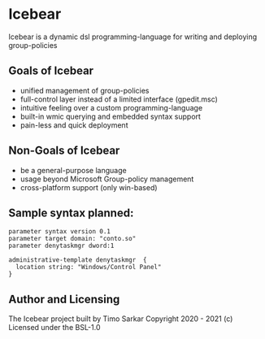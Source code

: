 # Icebear
Icebear is a dynamic dsl programming-language for writing and deploying group-policies

## Goals of Icebear

- unified management of group-policies
- full-control layer instead of a limited interface (gpedit.msc)
- intuitive feeling over a custom programming-language
- built-in wmic querying and embedded syntax support
- pain-less and quick deployment 

## Non-Goals of Icebear

- be a general-purpose language
- usage beyond Microsoft Group-policy management
- cross-platform support (only win-based)

## Sample syntax planned:

```
parameter syntax version 0.1
parameter target domain: "conto.so"
parameter denytaskmgr dword:1

administrative-template denytaskmgr  {
  location string: "Windows/Control Panel"
}
```
 
## Author and Licensing

The Icebear project built by Timo Sarkar Copyright 2020 - 2021 (c) Licensed under the BSL-1.0
